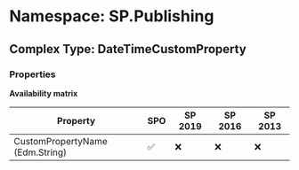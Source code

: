 # Namespace: SP.Publishing

## Complex Type: DateTimeCustomProperty

### Properties

**Availability matrix**

Property | SPO | SP 2019 | SP 2016 | SP 2013
----------|-----|---------|---------|--------
CustomPropertyName (Edm.String) | ✅ | ❌ | ❌ | ❌
